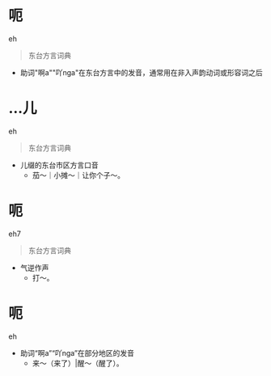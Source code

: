 # 呃
eh
> 东台方言词典
- 助词"啊a""吖nga"在东台方言中的发音，通常用在非入声韵动词或形容词之后

# …儿
eh
> 东台方言词典
- 儿缀的东台市区方言口音
  - 茄～｜小摊～｜让你个子～。

# 呃
eh7
> 东台方言词典
- 气逆作声
  - 打～。

# 呃
eh
- 助词“啊a”“吖nga”在部分地区的发音
  - 来～（来了）|醒～（醒了）。
